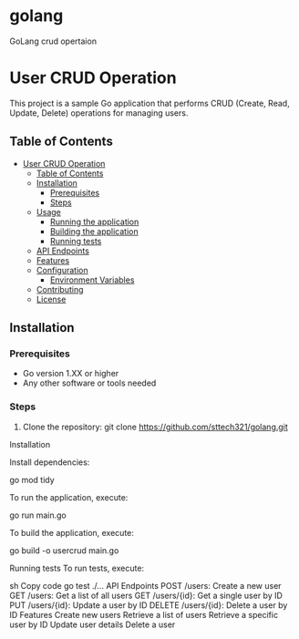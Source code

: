 # golang
GoLang crud opertaion

# User CRUD Operation

This project is a sample Go application that performs CRUD (Create, Read, Update, Delete) operations for managing users.

## Table of Contents

- [User CRUD Operation](#user-crud-operation)
  - [Table of Contents](#table-of-contents)
  - [Installation](#installation)
    - [Prerequisites](#prerequisites)
    - [Steps](#steps)
  - [Usage](#usage)
    - [Running the application](#running-the-application)
    - [Building the application](#building-the-application)
    - [Running tests](#running-tests)
  - [API Endpoints](#api-endpoints)
  - [Features](#features)
  - [Configuration](#configuration)
    - [Environment Variables](#environment-variables)
  - [Contributing](#contributing)
  - [License](#license)

## Installation

### Prerequisites

- Go version 1.XX or higher
- Any other software or tools needed

### Steps

1. Clone the repository: 
   git clone https://github.com/sttech321/golang.git



Installation
  
Install dependencies:
 
go mod tidy
 
 
To run the application, execute:
 
go run main.go 

To build the application, execute:
 
go build -o usercrud main.go


Running tests
To run tests, execute:

sh
Copy code
go test ./...
API Endpoints
POST /users: Create a new user
GET /users: Get a list of all users
GET /users/{id}: Get a single user by ID
PUT /users/{id}: Update a user by ID
DELETE /users/{id}: Delete a user by ID
Features
Create new users
Retrieve a list of users
Retrieve a specific user by ID
Update user details
Delete a user
